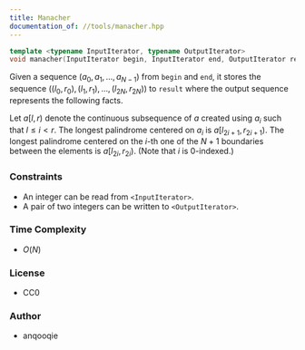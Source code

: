 ```yaml
---
title: Manacher
documentation_of: //tools/manacher.hpp
---
```


```cpp
template <typename InputIterator, typename OutputIterator>
void manacher(InputIterator begin, InputIterator end, OutputIterator result);
```

Given a sequence $(a_0, a_1, \ldots, a_{N - 1})$ from `begin` and `end`, it stores the sequence $((l_0, r_0), (l_1, r_1), \ldots, (l_{2N}, r_{2N}))$ to `result` where the output sequence represents the following facts.

Let $a[l, r)$ denote the continuous subsequence of $a$ created using $a_i$ such that $l \leq i < r$.
The longest palindrome centered on $a_i$ is $a[l_{2i + 1}, r_{2i + 1})$.
The longest palindrome centered on the $i$-th one of the $N + 1$ boundaries between the elements is $a[l_{2i}, r_{2i})$. (Note that $i$ is $0$-indexed.)

### Constraints
- An integer can be read from `<InputIterator>`.
- A pair of two integers can be written to `<OutputIterator>`.

### Time Complexity
- $O(N)$

### License
- CC0

### Author
- anqooqie
